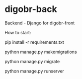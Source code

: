 # digobr-back 

Backend - Django for digobr-front

How to start:

pip install -r requirements.txt

python manage.py makemigrations

python manage.py migrate

python manage.py runserver
